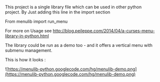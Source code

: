This project is a single library file which can be used in other python project. By Just adding this line in the import section

From menulib import run\_menu

For more on Usage see http://blog.peileppe.com/2014/04/a-curses-menu-library-in-python.html

The library could be run as a demo too - and it offers a vertical menu with submenu management.

This is how it looks :

![https://menulib-python.googlecode.com/hg/menulib-demo.png](https://menulib-python.googlecode.com/hg/menulib-demo.png)